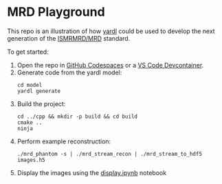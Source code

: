 # MRD Playground

This repo is an illustration of how [yardl](https://github.com/Microsoft/yardl) could be used to develop the next generation of the [ISMRMRD/MRD](https://github.com/ismrmrd/ismrmrd) standard.

To get started:

1. Open the repo in [GitHub Codespaces](https://docs.github.com/en/codespaces/overview) or a [VS Code Devcontainer](https://code.visualstudio.com/docs/devcontainers/containers).
2. Generate code from the yardl model:
    ```
    cd model
    yardl generate
    ```
3. Build the project:
    ```
    cd ../cpp && mkdir -p build && cd build
    cmake ..
    ninja
    ```
4. Perform example reconstruction:
    ```
    ./mrd_phantom -s | ./mrd_stream_recon | ./mrd_stream_to_hdf5 images.h5
    ```
5. Display the images using the [display.ipynb](display.ipynb) notebook
